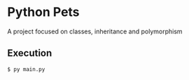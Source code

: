 # Python Pets

A project focused on classes, inheritance and polymorphism

## Execution

```
$ py main.py
```
